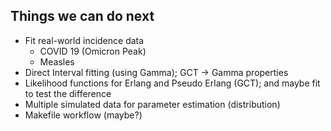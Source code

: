 ## Things we can do next
- Fit real-world incidence data
  - COVID 19 (Omicron Peak)
  - Measles
- Direct Interval fitting (using Gamma); GCT -> Gamma properties
- Likelihood functions for Erlang and Pseudo Erlang (GCT); and maybe fit to test the difference
- Multiple simulated data for parameter estimation (distribution)
- Makefile workflow (maybe?)

